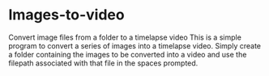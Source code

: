 # Images-to-video
Convert image files from a folder to a timelapse video
This is a simple program to convert a series of images into a timelapse video. Simply create a folder containing the images to be converted into a video and use the filepath associated with that file in the spaces prompted.
